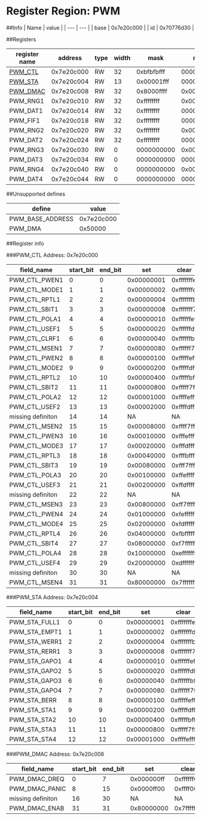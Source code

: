 # Register Region: PWM


##Info
| Name | value |
| --- | --- |
| base | 0x7e20c000 |
| id | 0x70776d30 |

##Registers

| register name | address | type | width | mask | reset |
| --- | --- | --- | --- | --- | --- |
| [PWM_CTL](#pwm_ctl) | 0x7e20c000 | RW | 32 | 0xbfbfbfff | 0000000000 |
| [PWM_STA](#pwm_sta) | 0x7e20c004 | RW | 13 | 0x00001fff | 0000000000 |
| [PWM_DMAC](#pwm_dmac) | 0x7e20c008 | RW | 32 | 0x8000ffff | 0x00000707 |
| PWM_RNG1 | 0x7e20c010 | RW | 32 | 0xffffffff | 0x00000020 |
| PWM_DAT1 | 0x7e20c014 | RW | 32 | 0xffffffff | 0000000000 |
| PWM_FIF1 | 0x7e20c018 | RW | 32 | 0xffffffff | 0000000000 |
| PWM_RNG2 | 0x7e20c020 | RW | 32 | 0xffffffff | 0x00000020 |
| PWM_DAT2 | 0x7e20c024 | RW | 32 | 0xffffffff | 0000000000 |
| PWM_RNG3 | 0x7e20c030 | RW | 0 | 0000000000 | 0x00000020 |
| PWM_DAT3 | 0x7e20c034 | RW | 0 | 0000000000 | 0000000000 |
| PWM_RNG4 | 0x7e20c040 | RW | 0 | 0000000000 | 0x00000020 |
| PWM_DAT4 | 0x7e20c044 | RW | 0 | 0000000000 | 0000000000 |

##Unsupported defines

| define | value |
| --- | --- |
| PWM_BASE_ADDRESS | 0x7e20c000 |
| PWM_DMA | 0x50000 |

##Register info


###PWM_CTL
 Address: 0x7e20c000

| field_name | start_bit | end_bit | set | clear | reset |
| --- | --- | --- | --- | --- | --- |
| PWM_CTL_PWEN1 | 0 | 0 | 0x00000001 | 0xfffffffe | 0x0 |
| PWM_CTL_MODE1 | 1 | 1 | 0x00000002 | 0xfffffffd | 0x0 |
| PWM_CTL_RPTL1 | 2 | 2 | 0x00000004 | 0xfffffffb | 0x0 |
| PWM_CTL_SBIT1 | 3 | 3 | 0x00000008 | 0xfffffff7 | 0x0 |
| PWM_CTL_POLA1 | 4 | 4 | 0x00000010 | 0xffffffef | 0x0 |
| PWM_CTL_USEF1 | 5 | 5 | 0x00000020 | 0xffffffdf | 0x0 |
| PWM_CTL_CLRF1 | 6 | 6 | 0x00000040 | 0xffffffbf | 0x0 |
| PWM_CTL_MSEN1 | 7 | 7 | 0x00000080 | 0xffffff7f | 0x0 |
| PWM_CTL_PWEN2 | 8 | 8 | 0x00000100 | 0xfffffeff | 0x0 |
| PWM_CTL_MODE2 | 9 | 9 | 0x00000200 | 0xfffffdff | 0x0 |
| PWM_CTL_RPTL2 | 10 | 10 | 0x00000400 | 0xfffffbff | 0x0 |
| PWM_CTL_SBIT2 | 11 | 11 | 0x00000800 | 0xfffff7ff | 0x0 |
| PWM_CTL_POLA2 | 12 | 12 | 0x00001000 | 0xffffefff | 0x0 |
| PWM_CTL_USEF2 | 13 | 13 | 0x00002000 | 0xffffdfff | 0x0 |
| missing definiton | 14 | 14 | NA | NA | NA |
| PWM_CTL_MSEN2 | 15 | 15 | 0x00008000 | 0xffff7fff | 0x0 |
| PWM_CTL_PWEN3 | 16 | 16 | 0x00010000 | 0xfffeffff | 0x0 |
| PWM_CTL_MODE3 | 17 | 17 | 0x00020000 | 0xfffdffff | 0x0 |
| PWM_CTL_RPTL3 | 18 | 18 | 0x00040000 | 0xfffbffff | 0x0 |
| PWM_CTL_SBIT3 | 19 | 19 | 0x00080000 | 0xfff7ffff | 0x0 |
| PWM_CTL_POLA3 | 20 | 20 | 0x00100000 | 0xffefffff | 0x0 |
| PWM_CTL_USEF3 | 21 | 21 | 0x00200000 | 0xffdfffff | 0x0 |
| missing definiton | 22 | 22 | NA | NA | NA |
| PWM_CTL_MSEN3 | 23 | 23 | 0x00800000 | 0xff7fffff | 0x0 |
| PWM_CTL_PWEN4 | 24 | 24 | 0x01000000 | 0xfeffffff | 0x0 |
| PWM_CTL_MODE4 | 25 | 25 | 0x02000000 | 0xfdffffff | 0x0 |
| PWM_CTL_RPTL4 | 26 | 26 | 0x04000000 | 0xfbffffff | 0x0 |
| PWM_CTL_SBIT4 | 27 | 27 | 0x08000000 | 0xf7ffffff | 0x0 |
| PWM_CTL_POLA4 | 28 | 28 | 0x10000000 | 0xefffffff | 0x0 |
| PWM_CTL_USEF4 | 29 | 29 | 0x20000000 | 0xdfffffff | 0x0 |
| missing definiton | 30 | 30 | NA | NA | NA |
| PWM_CTL_MSEN4 | 31 | 31 | 0x80000000 | 0x7fffffff | 0x0 |

###PWM_STA
 Address: 0x7e20c004

| field_name | start_bit | end_bit | set | clear | reset |
| --- | --- | --- | --- | --- | --- |
| PWM_STA_FULL1 | 0 | 0 | 0x00000001 | 0xfffffffe | 0x0 |
| PWM_STA_EMPT1 | 1 | 1 | 0x00000002 | 0xfffffffd | 0x0 |
| PWM_STA_WERR1 | 2 | 2 | 0x00000004 | 0xfffffffb | 0x0 |
| PWM_STA_RERR1 | 3 | 3 | 0x00000008 | 0xfffffff7 | 0x0 |
| PWM_STA_GAPO1 | 4 | 4 | 0x00000010 | 0xffffffef | 0x0 |
| PWM_STA_GAPO2 | 5 | 5 | 0x00000020 | 0xffffffdf | 0x0 |
| PWM_STA_GAPO3 | 6 | 6 | 0x00000040 | 0xffffffbf | 0x0 |
| PWM_STA_GAPO4 | 7 | 7 | 0x00000080 | 0xffffff7f | 0x0 |
| PWM_STA_BERR | 8 | 8 | 0x00000100 | 0xfffffeff | 0x0 |
| PWM_STA_STA1 | 9 | 9 | 0x00000200 | 0xfffffdff | 0x0 |
| PWM_STA_STA2 | 10 | 10 | 0x00000400 | 0xfffffbff | 0x0 |
| PWM_STA_STA3 | 11 | 11 | 0x00000800 | 0xfffff7ff | 0x0 |
| PWM_STA_STA4 | 12 | 12 | 0x00001000 | 0xffffefff | 0x0 |

###PWM_DMAC
 Address: 0x7e20c008

| field_name | start_bit | end_bit | set | clear | reset |
| --- | --- | --- | --- | --- | --- |
| PWM_DMAC_DREQ | 0 | 7 | 0x000000ff | 0xffffff00 | 0x7 |
| PWM_DMAC_PANIC | 8 | 15 | 0x0000ff00 | 0xffff00ff | 0x7 |
| missing definiton | 16 | 30 | NA | NA | NA |
| PWM_DMAC_ENAB | 31 | 31 | 0x80000000 | 0x7fffffff | 0x0 |

